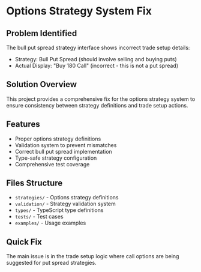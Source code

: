 # Options Strategy System Fix

## Problem Identified
The bull put spread strategy interface shows incorrect trade setup details:
- Strategy: Bull Put Spread (should involve selling and buying puts)
- Actual Display: "Buy 180 Call" (incorrect - this is not a put spread)

## Solution Overview
This project provides a comprehensive fix for the options strategy system to ensure consistency between strategy definitions and trade setup actions.

## Features
- Proper options strategy definitions
- Validation system to prevent mismatches
- Correct bull put spread implementation
- Type-safe strategy configuration
- Comprehensive test coverage

## Files Structure
- `strategies/` - Options strategy definitions
- `validation/` - Strategy validation system
- `types/` - TypeScript type definitions
- `tests/` - Test cases
- `examples/` - Usage examples

## Quick Fix
The main issue is in the trade setup logic where call options are being suggested for put spread strategies.
